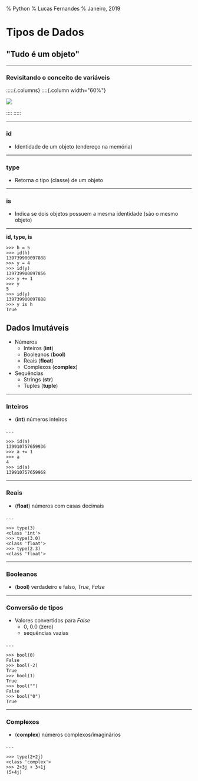 % Python 
% Lucas Fernandes
% Janeiro, 2019

# Tipos de Dados

## "Tudo é um objeto"

----

### Revisitando o conceito de variáveis

:::::{.columns}
::::{.column width="60%"}

![](../img/varbox_v2.png)

::::
:::::

----

### id

- Identidade de um objeto (endereço na memória)

----

### type

- Retorna o tipo (classe) de um objeto

----

### is

- Indica se dois objetos possuem a mesma identidade (são o mesmo objeto)

---

**id, type, is**


~~~~~ {.python}
>>> h = 5
>>> id(h)
139739900097888
>>> y = 4
>>> id(y)
139739900097856
>>> y += 1
>>> y
5
>>> id(y)
139739900097888
>>> y is h
True
~~~~~

## Dados Imutáveis

- Números
  - Inteiros (**int**)
  - Booleanos (**bool**)
  - Reais (**float**)
  - Complexos (**complex**)
- Sequências
  - Strings (**str**)
  - Tuples (**tuple**)

----

### Inteiros

- (**int**) números inteiros

. . .

~~~~~ {.python}
>>> id(a)
139910757659936
>>> a += 1
>>> a
4
>>> id(a)
139910757659968
~~~~~

----

### Reais

- (**float**) números com casas decimais 

. . .

~~~~~ {.python}
>>> type(3)
<class 'int'>
>>> type(3.0)
<class 'float'>
>>> type(2.3)
<class 'float'>
~~~~~

----

### Booleanos

- (**bool**) verdadeiro e falso, *True*, *False*

---

### Conversão de tipos

- Valores convertidos para *False*
  - $0$, $0.0$ (zero)
  - sequências vazias

. . .

~~~~~ {.python}
>>> bool(0)
False
>>> bool(-2)
True
>>> bool(1)
True
>>> bool("")
False
>>> bool("0")
True
~~~~~

----

### Complexos

- (**complex**) números complexos/imaginários

. . .

~~~~~ {.python}
>>> type(2+2j)
<class 'complex'>
>>> 2+3j + 3+1j
(5+4j)
~~~~~
